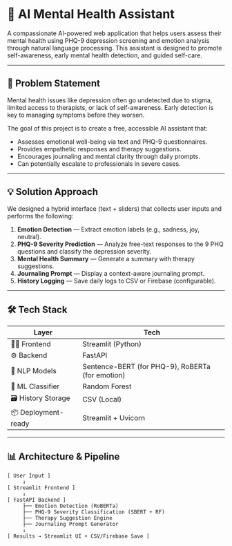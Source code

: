 # 🧠 AI Mental Health Assistant

A compassionate AI-powered web application that helps users assess their mental health using PHQ-9 depression screening and emotion analysis through natural language processing. This assistant is designed to promote self-awareness, early mental health detection, and guided self-care.

---

## 🧩 Problem Statement

Mental health issues like depression often go undetected due to stigma, limited access to therapists, or lack of self-awareness. Early detection is key to managing symptoms before they worsen.

The goal of this project is to create a free, accessible AI assistant that:
- Assesses emotional well-being via text and PHQ-9 questionnaires.
- Provides empathetic responses and therapy suggestions.
- Encourages journaling and mental clarity through daily prompts.
- Can potentially escalate to professionals in severe cases.

---

## 💡 Solution Approach

We designed a hybrid interface (text + sliders) that collects user inputs and performs the following:

1. **Emotion Detection** — Extract emotion labels (e.g., sadness, joy, neutral).
2. **PHQ-9 Severity Prediction** — Analyze free-text responses to the 9 PHQ questions and classify the depression severity.
3. **Mental Health Summary** — Generate a summary with therapy suggestions.
4. **Journaling Prompt** — Display a context-aware journaling prompt.
5. **History Logging** — Save daily logs to CSV or Firebase (configurable).

---

## 🛠️ Tech Stack

| Layer | Tech |
|-------|------|
| 👩‍💻 Frontend | Streamlit (Python) |
| ⚙️ Backend | FastAPI |
| 🧠 NLP Models | Sentence-BERT (for PHQ-9), RoBERTa (for emotion) |
| 🧪 ML Classifier | Random Forest |
| 🗃️ History Storage | CSV (Local) |
| 📦 Deployment-ready | Streamlit + Uvicorn |

---

## 📊 Architecture & Pipeline

```text
[ User Input ]
     ↓
[ Streamlit Frontend ]
     ↓
[ FastAPI Backend ]
     ├── Emotion Detection (RoBERTa)
     ├── PHQ-9 Severity Classification (SBERT + RF)
     ├── Therapy Suggestion Engine
     ├── Journaling Prompt Generator
     ↓
[ Results → Streamlit UI + CSV/Firebase Save ]
